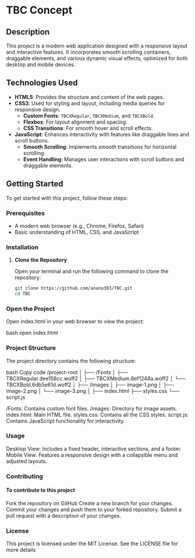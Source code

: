 # TBC Concept

## Description

This project is a modern web application designed with a responsive layout and interactive features. It incorporates smooth scrolling containers, draggable elements, and various dynamic visual effects, optimized for both desktop and mobile devices.

## Technologies Used

- **HTML5**: Provides the structure and content of the web pages.
- **CSS3**: Used for styling and layout, including media queries for responsive design.
  - **Custom Fonts**: `TBCXRegular`, `TBCXMedium`, and `TBCXBold`.
  - **Flexbox**: For layout alignment and spacing.
  - **CSS Transitions**: For smooth hover and scroll effects.
- **JavaScript**: Enhances interactivity with features like draggable lines and scroll buttons.
  - **Smooth Scrolling**: Implements smooth transitions for horizontal scrolling.
  - **Event Handling**: Manages user interactions with scroll buttons and draggable elements.

## Getting Started

To get started with this project, follow these steps:

### Prerequisites

- A modern web browser (e.g., Chrome, Firefox, Safari)
- Basic understanding of HTML, CSS, and JavaScript

### Installation

1. **Clone the Repository**

   Open your terminal and run the following command to clone the repository:

   ```bash
   git clone https://github.com/anano303/TBC.git
   cd TBC
   ```

### Open the Project

Open index.html in your web browser to view the project:

bash
open index.html

### Project Structure

The project directory contains the following structure:

bash
Copy code
/project-root
│
├── /Fonts
│ ├── TBCXRegular.dee156cc.woff2
│ ├── TBCXMedium.8ef1248a.woff2
│ └── TBCXBold.6db5e61d.woff2
│
├── /images
│ ├── image-1.png
│ ├── image-2.png
│ └── image-3.png
│
├── index.html
├── styles.css
└── script.js

/Fonts: Contains custom font files.
/images: Directory for image assets.
index.html: Main HTML file.
styles.css: Contains all the CSS styles.
script.js: Contains JavaScript functionality for interactivity.

### Usage

Desktop View: Includes a fixed header, interactive sections, and a footer.
Mobile View: Features a responsive design with a collapsible menu and adjusted layouts.

### Contributing

#### To contribute to this project

Fork the repository on GitHub
Create a new branch for your changes.
Commit your changes and push them to your forked repository.
Submit a pull request with a description of your changes.

### License

This project is licensed under the MIT License. See the LICENSE file for more details
